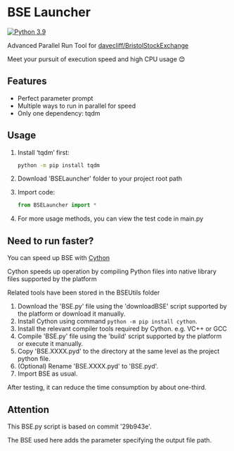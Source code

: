 # BSE Launcher

[![Python 3.9](https://img.shields.io/badge/python-3.9-blue.svg)](https://www.python.org/downloads/release/python-390/)

Advanced Parallel Run Tool for [davecliff/BristolStockExchange](https://github.com/davecliff/BristolStockExchange)

Meet your pursuit of execution speed and high CPU usage 😊

## Features

- Perfect parameter prompt
- Multiple ways to run in parallel for speed
- Only one dependency: tqdm

## Usage

1. Install ‘tqdm’ first:

    ```bash
    python -m pip install tqdm
    ```

2. Download 'BSELauncher' folder to your project root path

3. Import code:

    ```python
    from BSELauncher import *
    ```

4. For more usage methods, you can view the test code in main.py

## Need to run faster?

You can speed up BSE with [Cython](https://cython.org/)

Cython speeds up operation by compiling Python files into native library files supported by the platform

Related tools have been stored in the BSEUtils folder

1. Download the 'BSE.py' file using the 'downloadBSE' script supported by the platform or download it manually.
2. Install Cython using command `python -m pip install cython`.
3. Install the relevant compiler tools required by Cython. e.g. VC++ or GCC
4. Compile 'BSE.py' file using the 'build' script supported by the platform or execute it manually.
5. Copy 'BSE.XXXX.pyd' to the directory at the same level as the project python file.
6. (Optional) Rename 'BSE.XXXX.pyd' to 'BSE.pyd'.
7. Import BSE as usual.

After testing, it can reduce the time consumption by about one-third.

## Attention

This BSE.py script is based on commit '29b943e'.

The BSE used here adds the parameter specifying the output file path.

